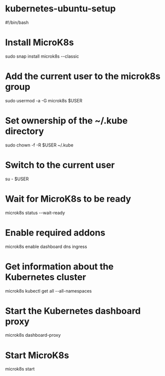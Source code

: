 # kubernetes-ubuntu-setup

#!/bin/bash

# Install MicroK8s
sudo snap install microk8s --classic

# Add the current user to the microk8s group
sudo usermod -a -G microk8s $USER

# Set ownership of the ~/.kube directory
sudo chown -f -R $USER ~/.kube

# Switch to the current user
su - $USER

# Wait for MicroK8s to be ready
microk8s status --wait-ready

# Enable required addons
microk8s enable dashboard dns ingress

# Get information about the Kubernetes cluster
microk8s kubectl get all --all-namespaces

# Start the Kubernetes dashboard proxy
microk8s dashboard-proxy

# Start MicroK8s
microk8s start

